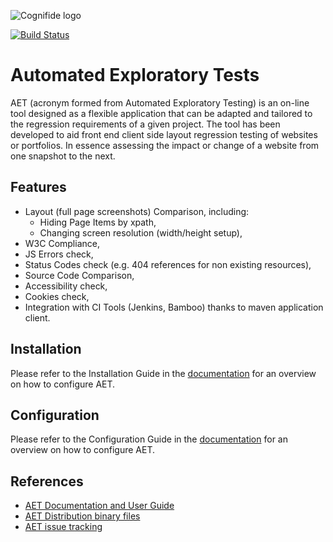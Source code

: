 ![Cognifide logo](http://cognifide.github.io/images/cognifide-logo.png)

[![Build Status](https://travis-ci.org/Cognifide/AET.svg?branch=master)](https://travis-ci.org/Cognifide/AET)

# Automated Exploratory Tests
AET (acronym formed from Automated Exploratory Testing) is an on-line tool designed as a flexible application that can be adapted and tailored to the regression requirements of a given project.
The tool has been developed to aid front end client side layout regression testing of websites or portfolios. In essence assessing the impact or change of a website from one snapshot to the next.

## Features

* Layout (full page screenshots) Comparison, including:
    * Hiding Page Items by xpath,
    * Changing screen resolution (width/height setup),
* W3C Compliance,
* JS Errors check,
* Status Codes check (e.g. 404 references for non existing resources),
* Source Code Comparison,
* Accessibility check,
* Cookies check,
* Integration with CI Tools (Jenkins, Bamboo) thanks to maven application client. 

## Installation
Please refer to the Installation Guide in the [documentation][aet-documentation] for an overview on how to configure AET.

## Configuration
Please refer to the Configuration Guide in the [documentation][aet-documentation] for an overview on how to configure AET.

## References
* [AET Documentation and User Guide][aet-documentation]
* [AET Distribution binary files][aet-distribution]
* [AET issue tracking](https://cognifide.atlassian.net/browse/AET)

[aet-documentation]: https://cognifide.atlassian.net/wiki/display/AET/AET+1.3.2+Documentation
[aet-distribution]: https://cognifide.atlassian.net/wiki/display/AET/AET+1.3.2+Distribution
